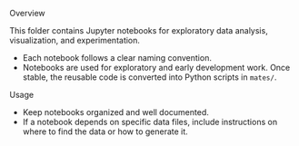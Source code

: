 Overview

This folder contains Jupyter notebooks for exploratory data analysis, visualization, and experimentation.

- Each notebook follows a clear naming convention.
- Notebooks are used for exploratory and early development work. Once stable, the reusable code is converted into Python scripts in `mates/`.


Usage

- Keep notebooks organized and well documented.
- If a notebook depends on specific data files, include instructions on where to find the data or how to generate it.

